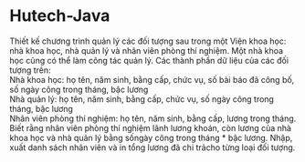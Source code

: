 # Hutech-Java

Thiết kế chương trình quản lý các đối tượng sau trong một Viện khoa học: nhà khoa học, nhà quản lý và nhân viên phòng thí nghiệm. Một nhà khoa học cũng có thể làm công tác quản lý. Các thành phần dữ liệu của các đối tượng trên:  
Nhà khoa học: họ tên, năm sinh, bằng cấp, chức vụ, số bài báo đã công bố, số ngày  công trong tháng, bậc lương  
Nhà quản lý: họ tên, năm sinh, bằng cấp, chức vụ, số ngày công trong tháng, bậc lương  
Nhân viên phòng thí nghiệm: họ tên, năm sinh, bằng cấp, lương trong tháng.  Biết rằng nhân viên phòng thí nghiệm lãnh lương khoán, còn lương của nhà khoa học và nhà quản lý bằng sốngày công trong tháng * bậc lương. Nhập, xuất danh sách nhân viên và in tổng lương đã chi trảcho từng loại đối tượng.  
